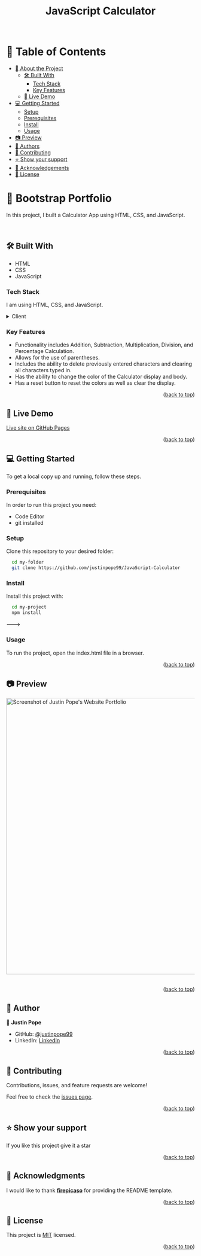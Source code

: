 <a name="readme-top"></a>

<div align="center">

  <h1><b>JavaScript Calculator</b></h1>

</div>
<br>

# 📗 Table of Contents

- [📖 About the Project](#about-project)
  - [🛠 Built With](#built-with)
    - [Tech Stack](#tech-stack)
    - [Key Features](#key-features)
  - [🚀 Live Demo](#live-demo)
- [💻 Getting Started](#getting-started)
  - [Setup](#setup)
  - [Prerequisites](#prerequisites)
  - [Install](#install)
  - [Usage](#usage)
- [📷 Preview](#Preview)
- [👥 Authors](#authors)
- [🤝 Contributing](#contributing)
- [⭐️ Show your support](#support)
- [🙏 Acknowledgements](#acknowledgements)
- [📝 License](#license)

# 📖 Bootstrap Portfolio <a name="about-project"></a>

In this project, I built a Calculator App using HTML, CSS, and JavaScript.

<br>

## 🛠 Built With <a name="built-with"></a>

- HTML
- CSS
- JavaScript

### Tech Stack <a name="tech-stack"></a>

I am using HTML, CSS, and JavaScript.

<details>
  <summary>Client</summary>
  <ul>
    <li><a href="https://html5.org/">HTML</a></li>
    <li><a href="https://www.w3.org/Style/CSS/Overview.en.html">CSS</a></li>
    <li><a href="https://www.w3schools.com/js/default.asp">JavaScript</a></li>
  </ul>
</details>

### Key Features <a name="key-features"></a>

- Functionality includes Addition, Subtraction, Multiplication, Division, and Percentage Calculation.
- Allows for the use of parentheses.
- Includes the ability to delete previously entered characters and clearing all characters typed in.
- Has the ability to change the color of the Calculator display and body.
- Has a reset button to reset the colors as well as clear the display.

<p align="right">(<a href="#readme-top">back to top</a>)</p>

## 🚀 Live Demo <a name="live-demo"></a>

[Live site on GitHub Pages](https://github.com/justinpope99/JavaScript-Calculator)

<p align="right">(<a href="#readme-top">back to top</a>)</p>

## 💻 Getting Started <a name="getting-started"></a>

To get a local copy up and running, follow these steps.

### Prerequisites

In order to run this project you need:

- Code Editor
- git installed

### Setup

Clone this repository to your desired folder:

```sh
  cd my-folder
  git clone https://github.com/justinpope99/JavaScript-Calculator
```

### Install

Install this project with:

```sh
  cd my-project
  npm install
```

--->

### Usage

To run the project, open the index.html file in a browser.

<p align="right">(<a href="#readme-top">back to top</a>)</p>

## 📷 Preview <a name="Preview"></a>

<img width="739" alt="Screenshot of Justin Pope's Website Portfolio" src="https://github.com/justinpope99/JavaScript-Calculator/assets/115605273/5e7c2399-b34a-4c18-a97a-4114a08f8f03">

<br>
<br>

<p align="right">(<a href="#readme-top">back to top</a>)</p>

## 👥 Author <a name="authors"></a>

👤 **Justin Pope**

- GitHub: [@justinpope99](https://github.com/justinpope99)
- LinkedIn: [LinkedIn](https://www.linkedin.com/in/justin-pope-2a040a102/)

<p align="right">(<a href="#readme-top">back to top</a>)</p>

## 🤝 Contributing <a name="contributing"></a>

Contributions, issues, and feature requests are welcome!

Feel free to check the [issues page](../../issues/).

<p align="right">(<a href="#readme-top">back to top</a>)</p>

## ⭐️ Show your support <a name="support"></a>

If you like this project give it a star

<p align="right">(<a href="#readme-top">back to top</a>)</p>

## 🙏 Acknowledgments <a name="acknowledgements"></a>

I would like to thank [**firepicaso**](https://github.com/firepicaso) for providing the README template.

<p align="right">(<a href="#readme-top">back to top</a>)</p>

## 📝 License <a name="license"></a>

This project is [MIT](./LICENSE) licensed.

<p align="right">(<a href="#readme-top">back to top</a>)</p>
